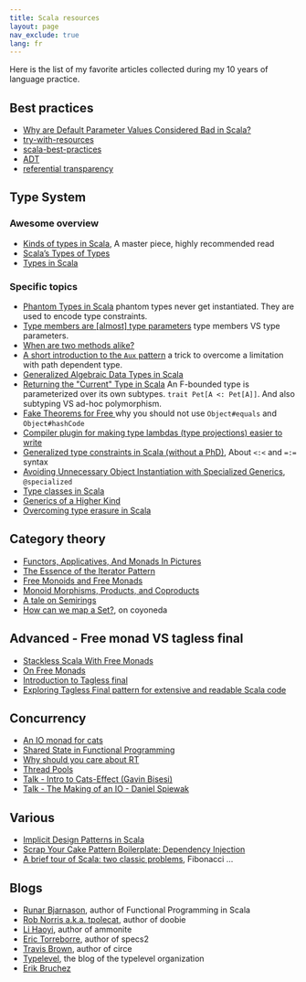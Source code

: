 ```yaml
---
title: Scala resources
layout: page
nav_exclude: true
lang: fr
---
```

Here is the list of my favorite articles collected during my 10 years of language practice.

## Best practices

- [Why are Default Parameter Values Considered Bad in Scala?](https://blog.ssanj.net/posts/2019-05-01-why-are-default-parameter-values-considered-bad-in-scala.html)
- [try-with-resources](https://dkomanov.medium.com/scala-try-with-resources-735baad0fd7d)
- [scala-best-practices](https://nrinaudo.github.io/scala-best-practices)
- [ADT](https://nrinaudo.github.io/scala-best-practices/definitions/adt.html)
- [referential transparency](https://nrinaudo.github.io/scala-best-practices/definitions/referential_transparency.html)

## Type System

### Awesome overview

- [Kinds of types in Scala](https://kubuszok.com/compiled/kinds-of-types-in-scala/), A master piece, highly recommended read
- [Scala’s Types of Types](http://ktoso.github.io/scala-types-of-types/)
- [Types in Scala](https://heather.miller.am/blog/types-in-scala.html)

### Specific topics

- [Phantom Types in Scala](https://www.codecentric.de/wissens-hub/blog/phantom-types-scala) phantom types never get instantiated. They are used to encode type constraints.
- [Type members are [almost] type parameters](https://typelevel.org/blog/2015/07/13/type-members-parameters.html) type members VS type parameters.
- [When are two methods alike?](https://typelevel.org/blog/2015/07/16/method-equiv.html)
- [A short introduction to the `Aux` pattern](http://gigiigig.github.io/posts/2015/09/13/aux-pattern.html) a trick to overcome a limitation with path dependent type.
- [Generalized Algebraic Data Types in Scala](https://gist.github.com/smarter/2e1c564c83bae58c65b4f3f041bfb15f)
- [Returning the "Current" Type in Scala](http://tpolecat.github.io/2015/04/29/f-bounds.html) An F-bounded type is parameterized over its own subtypes. `trait Pet[A <: Pet[A]]`. And also subtyping VS ad-hoc polymorphism.
- [Fake Theorems for Free ](https://failex.blogspot.com/2013/06/fake-theorems-for-free.html) why you should not use `Object#equals` and `Object#hashCode`
- [Compiler plugin for making type lambdas (type projections) easier to write](https://github.com/typelevel/kind-projector)
- [Generalized type constraints in Scala (without a PhD)](https://blog.bruchez.name/posts/generalized-type-constraints-in-scala/), About `<:<` and `=:=` syntax
- [Avoiding Unnecessary Object Instantiation with Specialized Generics](https://scalac.io/blog/specialized-generics-avoid-object-instantiation/), `@specialized`
- [Type classes in Scala](https://scalac.io/blog/typeclasses-in-scala/)
- [Generics of a Higher Kind](http://adriaanm.github.io/files/higher.pdf)
- [Overcoming type erasure in Scala](https://medium.com/@sinisalouc/overcoming-type-erasure-in-scala-8f2422070d20)

## Category theory

- [Functors, Applicatives, And Monads In Pictures](https://www.adit.io/posts/2013-04-17-functors,_applicatives,_and_monads_in_pictures.html)
- [The Essence of the Iterator Pattern](https://etorreborre.blogspot.com/2011/06/essence-of-iterator-pattern.html)
- [Free Monoids and Free Monads](http://blog.higher-order.com/blog/2013/08/20/free-monads-and-free-monoids/)
- [Monoid Morphisms, Products, and Coproducts](http://blog.higher-order.com/blog/2014/03/19/monoid-morphisms-products-coproducts/)
- [A tale on Semirings](https://typelevel.org/blog/2018/11/02/semirings.html)
- [How can we map a Set?](https://typelevel.org/blog/2014/06/22/mapping-sets.html), on coyoneda

## Advanced - Free monad VS tagless final

- [Stackless Scala With Free Monads](http://days2012.scala-lang.org/sites/days2012/files/bjarnason_trampolines.pdf)
- [On Free Monads](https://perevillega.com/posts/understanding-free-monads/)
- [Introduction to Tagless final](https://www.beyondthelines.net/programming/introduction-to-tagless-final/)
- [Exploring Tagless Final pattern for extensive and readable Scala code](https://scalac.io/blog/tagless-final-pattern-for-scala-code/)

## Concurrency

- [An IO monad for cats](https://typelevel.org/blog/2017/05/02/io-monad-for-cats.html)
- [Shared State in Functional Programming](https://typelevel.org/blog/2018/06/07/shared-state-in-fp.html)
- [Why should you care about RT](https://impurepics.com/posts/2018-07-13-referential-transparency-wild.html)
- [Thread Pools](https://gist.github.com/djspiewak/46b543800958cf61af6efa8e072bfd5c)
- [Talk - Intro to Cats-Effect (Gavin Bisesi)](https://www.youtube.com/watch?v=83pXEdCpY4A)
- [Talk - The Making of an IO - Daniel Spiewak](https://www.youtube.com/watch?v=g_jP47HFpWA)

## Various

- [Implicit Design Patterns in Scala](http://www.lihaoyi.com/post/ImplicitDesignPatternsinScala.html)
- [Scrap Your Cake Pattern Boilerplate: Dependency Injection](https://www.originate.com/thinking/scrap-your-cake-pattern-boilerplate-dependency-injection-using-the-reader-monad.html)
- [A brief tour of Scala: two classic problems](https://pabloernesto.github.io/2022/05/22/fibonacci.html), Fibonacci …

## Blogs

- [Runar Bjarnason](http://blog.higher-order.com/), author of Functional Programming in Scala
- [Rob Norris a.k.a. tpolecat](http://tpolecat.github.io/), author of doobie
- [Li Haoyi](http://www.lihaoyi.com/), author of ammonite
- [Eric Torreborre](https://etorreborre.blogspot.com/), author of specs2
- [Travis Brown](https://meta.plasm.us/), author of circe
- [Typelevel](https://typelevel.org/blog/), the blog of the typelevel organization
- [Erik Bruchez](https://blog.bruchez.name/categories/programming/)

